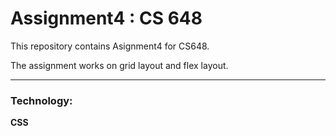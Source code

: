 # Assignment4 : CS 648

This repository contains Asignment4 for CS648.

The assignment works on grid layout and flex layout.
	
***
### Technology:

**CSS**



